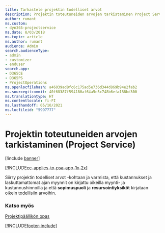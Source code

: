 ```yaml
---
title: Tarkastele projektin todelliset arvot
description: Projektin toteutuneiden arvojen tarkistaminen Project Servicessä
author: rumant
ms.custom:
- dyn365-projectservice
ms.date: 8/03/2018
ms.topic: article
ms.author: rumant
audience: Admin
search.audienceType:
- admin
- customizer
- enduser
search.app:
- D365CE
- D365PS
- ProjectOperations
ms.openlocfilehash: a46039ad8fc6c175ad5e736d344d869b94e2fab2
ms.sourcegitcommit: 40f68387f594180af64a5e5c748b6efa188bd300
ms.translationtype: HT
ms.contentlocale: fi-FI
ms.lasthandoff: 05/10/2021
ms.locfileid: "5997777"
---
```

# <a name="review-project-actuals-project-service"></a>Projektin toteutuneiden arvojen tarkistaminen (Project Service)

[!include [banner](../includes/psa-now-project-operations.md)]

[!INCLUDE[cc-applies-to-psa-app-1x-2x](../includes/cc-applies-to-psa-app-1x-2x.md)]

Siirry projektin todelliset arvot -kohtaan ja varmista, että kustannukset ja laskuttamattomat ajan myynnit on kirjattu oikeilla myynti- ja kustannushinnoilla ja että **sopimuspuoli** ja **resursointiyksiköt** kirjataan oikein todellisiin arvoihin.  
  
### <a name="see-also"></a>Katso myös  
 [Projektipäällikön opas](../psa/project-manager-guide.md)


[!INCLUDE[footer-include](../includes/footer-banner.md)]